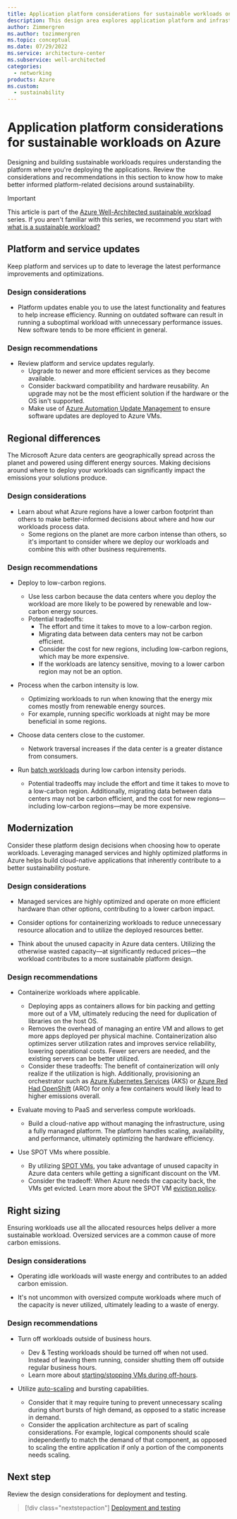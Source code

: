 ```yaml
---
title: Application platform considerations for sustainable workloads on Azure
description: This design area explores application platform and infrastructure considerations for sustainable workloads on Azure.
author: Zimmergren
ms.author: tozimmergren
ms.topic: conceptual
ms.date: 07/29/2022
ms.service: architecture-center
ms.subservice: well-architected
categories: 
  - networking
products: Azure
ms.custom:
  - sustainability
---
```


# Application platform considerations for sustainable workloads on Azure

Designing and building sustainable workloads requires understanding the platform where you're deploying the applications. Review the considerations and recommendations in this section to know how to make better informed platform-related decisions around sustainability.

> [!IMPORTANT]
> This article is part of the [Azure Well-Architected sustainable workload](index.yml) series. If you aren't familiar with this series, we recommend you start with [what is a sustainable workload?](sustainability-get-started.md#what-is-a-sustainable-workload)

## Platform and service updates

Keep platform and services up to date to leverage the latest performance improvements and optimizations.

### Design considerations

- Platform updates enable you to use the latest functionality and features to help increase efficiency. Running on outdated software can result in running a suboptimal workload with unnecessary performance issues. New software tends to be more efficient in general.

### Design recommendations

- Review platform and service updates regularly.
  - Upgrade to newer and more efficient services as they become available.
  - Consider backward compatibility and hardware reusability. An upgrade may not be the most efficient solution if the hardware or the OS isn't supported.
  - Make use of [Azure Automation Update Management](/azure/automation/update-management/manage-updates-for-vm) to ensure software updates are deployed to Azure VMs.

## Regional differences

The Microsoft Azure data centers are geographically spread across the planet and powered using different energy sources. Making decisions around where to deploy your workloads can significantly impact the emissions your solutions produce.

### Design considerations

- Learn about what Azure regions have a lower carbon footprint than others to make better-informed decisions about where and how our workloads process data.
  - Some regions on the planet are more carbon intense than others, so it's important to consider where we deploy our workloads and combine this with other business requirements.

### Design recommendations

- Deploy to low-carbon regions.
  - Use less carbon because the data centers where you deploy the workload are more likely to be powered by renewable and low-carbon energy sources.
  - Potential tradeoffs:
    - The effort and time it takes to move to a low-carbon region.
    - Migrating data between data centers may not be carbon efficient.
    - Consider the cost for new regions, including low-carbon regions, which may be more expensive.
    - If the workloads are latency sensitive, moving to a lower carbon region may not be an option.

- Process when the carbon intensity is low.
  - Optimizing workloads to run when knowing that the energy mix comes mostly from renewable energy sources.
  - For example, running specific workloads at night may be more beneficial in some regions.

- Choose data centers close to the customer.
  - Network traversal increases if the data center is a greater distance from consumers.

- Run [batch workloads](/azure/architecture/data-guide/big-data/batch-processing) during low carbon intensity periods.
  - Potential tradeoffs may include the effort and time it takes to move to a low-carbon region. Additionally, migrating data between data centers may not be carbon efficient, and the cost for new regions&mdash;including low-carbon regions&mdash;may be more expensive.

## Modernization

Consider these platform design decisions when choosing how to operate workloads. Leveraging managed services and highly optimized platforms in Azure helps build cloud-native applications that inherently contribute to a better sustainability posture.

### Design considerations

- Managed services are highly optimized and operate on more efficient hardware than other options, contributing to a lower carbon impact.

- Consider options for containerizing workloads to reduce unnecessary resource allocation and to utilize the deployed resources better.

- Think about the unused capacity in Azure data centers. Utilizing the otherwise wasted capacity&mdash;at significantly reduced prices&mdash;the workload contributes to a more sustainable platform design.

### Design recommendations

- Containerize workloads where applicable.
  - Deploying apps as containers allows for bin packing and getting more out of a VM, ultimately reducing the need for duplication of libraries on the host OS.
  - Removes the overhead of managing an entire VM and allows to get more apps deployed per physical machine. Containerization also optimizes server utilization rates and improves service reliability, lowering operational costs. Fewer servers are needed, and the existing servers can be better utilized.
  - Consider these tradeoffs: The benefit of containerization will only realize if the utilization is high. Additionally, provisioning an orchestrator such as [Azure Kubernetes Services](/azure/aks/) (AKS) or [Azure Red Had OpenShift](/azure/openshift/) (ARO) for only a few containers would likely lead to higher emissions overall.

- Evaluate moving to PaaS and serverless compute workloads.
  - Build a cloud-native app without managing the infrastructure, using a fully managed platform. The platform handles scaling, availability, and performance, ultimately optimizing the hardware efficiency.

- Use SPOT VMs where possible.
  - By utilizing [SPOT VMs](/azure/virtual-machines/spot-vms), you take advantage of unused capacity in Azure data centers while getting a significant discount on the VM.
  - Consider the tradeoff: When Azure needs the capacity back, the VMs get evicted. Learn more about the SPOT VM [eviction policy](/azure/virtual-machines/spot-vms#eviction-policy).

## Right sizing

Ensuring workloads use all the allocated resources helps deliver a more sustainable workload. Oversized services are a common cause of more carbon emissions.

### Design considerations

- Operating idle workloads will waste energy and contributes to an added carbon emission.

- It's not uncommon with oversized compute workloads where much of the capacity is never utilized, ultimately leading to a waste of energy.

### Design recommendations

- Turn off workloads outside of business hours.
  - Dev &amp; Testing workloads should be turned off when not used. Instead of leaving them running, consider shutting them off outside regular business hours.
  - Learn more about [starting/stopping VMs during off-hours](/azure/automation/automation-solution-vm-management).

- Utilize [auto-scaling](/azure/architecture/best-practices/auto-scaling) and bursting capabilities.
  - Consider that it may require tuning to prevent unnecessary scaling during short bursts of high demand, as opposed to a static increase in demand.
  - Consider the application architecture as part of scaling considerations. For example, logical components should scale independently to match the demand of that component, as opposed to scaling the entire application if only a portion of the components needs scaling.

## Next step

Review the design considerations for deployment and testing.

> [!div class="nextstepaction"]
> [Deployment and testing](sustainability-deployment-testing.md)
